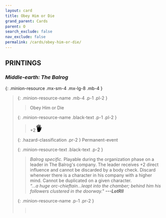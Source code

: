 ```yaml
---
layout: card
title: Obey Him or Die
grand_parent: Cards
parent: O
search_exclude: false
nav_exclude: false
permalink: /cards/obey-him-or-die/
---
```


## PRINTINGS


### _Middle-earth: The Balrog_

{: .minion-resource .mx-sm-4 .mx-lg-8 .mb-4 }
> {: .minion-resource-name .mb-4 .p-1 .pl-2 }
> > <div class="hazard-mp"></div>
> > <div class="card-name">Obey Him or Die</div>
>
> {: .minion-resource-name .black-text .p-1 .pl-2 }
> > +2![](/assets/images/di.svg)
>
> {: .hazard-classification .pr-2 }
> Permanent-event
>
> {: .minion-resource-text .black-text .p-2 }
> > _Balrog specific._ Playable during the organization phase on a leader in The Balrog's company. The leader receives +2 direct influence and cannot be discarded by a body check. Discard whenever there is a character in his company with a higher mind. Cannot be duplicated on a given character. <br>_“...a huge orc-chieftain...leapt into the chamber; behind him his followers clustered in the doorway."_ ***---&NoBreak;LotRII*** 
> 
> {: .minion-resource-name .p-1 .pr-2 }
> > <div class="card-shield"></div>
> > <div class="card-corruption-white">&nbsp;</div>
